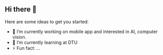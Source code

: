 ## Hi there 👋

Here are some ideas to get you started:

- 🔭 I’m currently working on mobile app and interested in AI, computer vision.
- 🌱 I’m currently learning at DTU
- ⚡ Fun fact: ...
